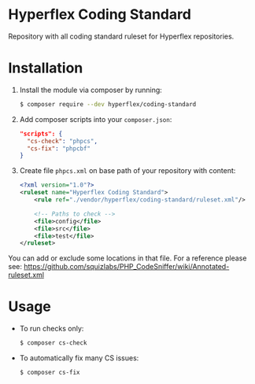 # Hyperflex Coding Standard
Repository with all coding standard ruleset for Hyperflex repositories.

# Installation

1. Install the module via composer by running:

   ```bash
   $ composer require --dev hyperflex/coding-standard
   ```

2. Add composer scripts into your `composer.json`:

   ```json
   "scripts": {
     "cs-check": "phpcs",
     "cs-fix": "phpcbf"
   }
   ```

3. Create file `phpcs.xml` on base path of your repository with content:

   ```xml
   <?xml version="1.0"?>
   <ruleset name="Hyperflex Coding Standard">
       <rule ref="./vendor/hyperflex/coding-standard/ruleset.xml"/>

       <!-- Paths to check -->
       <file>config</file>
       <file>src</file>
       <file>test</file>
   </ruleset>
   ```

You can add or exclude some locations in that file.
For a reference please see: https://github.com/squizlabs/PHP_CodeSniffer/wiki/Annotated-ruleset.xml


# Usage

* To run checks only:

  ```bash
  $ composer cs-check
  ```

* To automatically fix many CS issues:
 
  ```bash
  $ composer cs-fix
  ```
